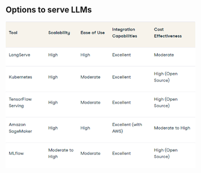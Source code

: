 ## Options to serve LLMs
![Serve Summary](https://github.com/Raviraj2000/Prep-Bot/blob/main/static/Serve_Summary.png?raw=true)
